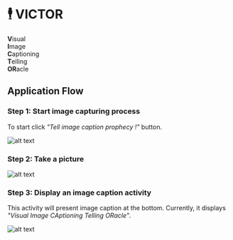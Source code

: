 # 🕴️ VICTOR
**V**isual <br />
**I**mage <br />
**C**aptioning <br />
**T**elling <br />
**OR**acle<br />

## Application Flow
### Step 1: Start image capturing process

To start click _"Tell image caption prophecy !"_ button.

![alt text](https://db3pap002files.storage.live.com/y4pxj6GlyPV-dRkW5YvdhwYlzIzIDlNqPdApxaCK3E01Jp7IczGUYGqCZwJia8n3PL67q4i5-ZbV2_bSD2MMmQF0-Hrd3aMCz2iMzgPrM8n4L0OPjlaVdMPe77DRwKI-B5wW3p7aGXt2VtTpn-5tDXTzZWpeB1nMetiKz3reScRy-B2YhpGAOWh5x_YcRzW0M9YClUNANemQx-3DsCdTiumhDi4VmbZvezo0I7dmNGSgTM/front.jpeg?psid=1&width=400&height=856)

### Step 2: Take a picture

![alt text](https://db3pap002files.storage.live.com/y4p90BK1D2c73afI3RWCe51RsN2rG0s6-yesqJTKlei5Qy9vDFEDeTSI727EbvH3mn1LSlOl15vWQkQJoIG1R3QpKvssHkdTlHXC54d6mbYuKe34IhSC8653fLwEhm7w4PDk-XpJoJ5_QYljALCzUDR9pQptTVAK_57dbCLmV7xHZMYeW5o36hjCTpmGEr2XXAd9mXz7nDGs8qzJo7FUr2k6WAr9etE8l87gaZdosnWQY8/middle.jpeg?psid=1&width=400&height=856)

### Step 3: Display an image caption activity

This activity will present image caption at the bottom. Currently, it displays _"Visual Image CAptioning Telling ORacle"_.

![alt text](https://db3pap002files.storage.live.com/y4pMF5A9xP1VVNtbw-bWag5-UAyP_Ki5f0yhzQfg5R259s7CBKsD_3qFrz9yPJpPvC1916n1G7dH8WF3pGNhPla5_0pjtEba4gEIldDTuHJZtz3ehL878tPe9tdqJYPSxowrMhINzTg0gmY12u468RCDCaj18WVcHHjD2LAD9deFTto9TT803sfe_cuQk3Ln1SrwCF8yCaU6ID7yjgEJCcdeptKGb0lCUD90XLUuK8QJ_k/back.jpeg?psid=1&width=400&height=856)
